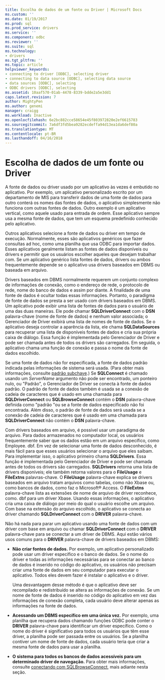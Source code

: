 ```yaml
---
title: Escolha de dados de um fonte ou Driver | Microsoft Docs
ms.custom: ''
ms.date: 01/19/2017
ms.prod: sql
ms.prod_service: drivers
ms.service: ''
ms.component: odbc
ms.reviewer: ''
ms.suite: sql
ms.technology:
- drivers
ms.tgt_pltfrm: ''
ms.topic: article
helpviewer_keywords:
- connecting to driver [ODBC], selecting driver
- connecting to data source [ODBC], selecting data source
- data sources [ODBC], selecting
- ODBC drivers [ODBC], selecting
ms.assetid: 10aaf570-01ab-4478-8339-bdde2a5e3dd1
caps.latest.revision: 7
author: MightyPen
ms.author: genemi
manager: craigg
ms.workload: Inactive
ms.openlocfilehash: 6e2bc882cce58654e45f803972820e2ef6615783
ms.sourcegitcommit: 7a6df3fd5bea9282ecdeffa94d13ea1da6def80a
ms.translationtype: MT
ms.contentlocale: pt-BR
ms.lasthandoff: 04/16/2018
---
```

# <a name="choosing-a-data-source-or-driver"></a>Escolha de dados de um fonte ou Driver
A fonte de dados ou driver usado por um aplicativo às vezes é embutido no aplicativo. Por exemplo, um aplicativo personalizado escrito por um departamento de MIS para transferir dados de uma fonte de dados para outro conterá os nomes das fontes de dados, o aplicativo simplesmente não funciona com outras fontes de dados. Outro exemplo é um aplicativo vertical, como aquele usado para entrada de ordem. Esse aplicativo sempre usa a mesma fonte de dados, que tem um esquema predefinido conhecido pelo aplicativo.  
  
 Outros aplicativos selecione a fonte de dados ou driver em tempo de execução. Normalmente, esses são aplicativos genéricos que fazer consultas ad hoc, como uma planilha que usa ODBC para importar dados. Esses aplicativos geralmente listam as fontes de dados disponíveis ou drivers e permitir que os usuários escolher aqueles que desejam trabalhar com. Se um aplicativo genérico lista fontes de dados, drivers ou ambos frequentemente depende se o aplicativo usa drivers baseados em DBMS ou baseada em arquivo.  
  
 Drivers baseados em DBMS normalmente requerem um conjunto complexo de informações de conexão, como o endereço de rede, o protocolo de rede, nome do banco de dados e assim por diante. A finalidade de uma fonte de dados é ocultar todas essas informações. Portanto, o paradigma de fonte de dados se presta a ser usado com drivers baseados em DBMS. Um aplicativo pode exibir uma lista de fontes de dados para o usuário de uma das duas maneiras. Ele pode chamar **SQLDriverConnect** com o **DSN** palavra-chave (nome de fonte de dados) e nenhum valor associada; o Gerenciador de Driver exibirá uma lista de nomes de fonte de dados. Se o aplicativo deseja controlar a aparência da lista, ele chama **SQLDataSources** para recuperar uma lista de disponíveis fontes de dados e cria sua própria caixa de diálogo. Essa função é implementada pelo Gerenciador de Driver e pode ser chamada antes de todos os drivers são carregados. Em seguida, o aplicativo chama uma função de conexão e passa o nome da fonte de dados escolhido.  
  
 Se uma fonte de dados não for especificada, a fonte de dados padrão indicada pelas informações de sistema será usada. (Para obter mais informações, consulte [padrão subchave](../../../odbc/reference/install/default-subkey.md).) Se **SQLConnect** é chamado usando um *ServerName* argumento não pode ser encontrado, um ponteiro nulo, ou "Padrão", o Gerenciador de Driver se conecta à fonte de dados padrão. O padrão de fonte de dados também é usada se a conexão de cadeia de caracteres que é usado em uma chamada para **SQLDriverConnect** ou **SQLBrowseConnect** contém o **DSN** palavra-chave definida como "padrão "ou se a fonte de dados especificado não foi encontrada. Além disso, o padrão de fonte de dados será usada se a conexão de cadeia de caracteres que é usado em uma chamada para **SQLDriverConnect** não contém o **DSN** palavra-chave.  
  
 Com drivers baseados em arquivo, é possível usar um paradigma de arquivo. Para dados armazenados no computador local, os usuários frequentemente saber que os dados estão em um arquivo específico, como Employee. dbf. Em vez de selecionar uma fonte de dados desconhecido, é mais fácil para que esses usuários selecionar o arquivo que eles saibam. Para implementar isso, o aplicativo primeiro chama **SQLDrivers**. Essa função é implementada pelo Gerenciador de Driver e pode ser chamada antes de todos os drivers são carregados. **SQLDrivers** retorna uma lista de drivers disponíveis; ele também retorna valores para o **FileUsage** e **FileExtns** palavras-chave. O **FileUsage** palavra-chave explica se drivers baseados em arquivo tratam arquivos como tabelas, como não Xbase ou, como bancos de dados, como faz o Microsoft® Access. O **FileExtns** palavra-chave lista as extensões de nome de arquivo de driver reconhece, como. dbf para um driver Xbase. Usando essas informações, o aplicativo cria uma caixa de diálogo por meio do qual o usuário escolhe um arquivo. Com base na extensão do arquivo escolhido, o aplicativo se conecta ao driver chamando **SQLDriverConnect** com o **DRIVER** palavra-chave.  
  
 Não há nada para parar um aplicativo usando uma fonte de dados com um driver com base em arquivo ou chamar **SQLDriverConnect** com o **DRIVER** palavra-chave para se conectar a um driver de DBMS. Aqui estão vários usos comuns para o **DRIVER** palavra-chave de drivers baseados em DBMS:  
  
-   **Não criar fontes de dados.** Por exemplo, um aplicativo personalizado pode usar um driver específico e o banco de dados. Se o nome do driver e todas as informações necessárias para se conectar ao banco de dados é inserido no código do aplicativo, os usuários não precisam criar uma fonte de dados em seu computador para executar o aplicativo. Todos eles devem fazer é instalar o aplicativo e o driver.  
  
     Uma desvantagem desse método é que o aplicativo deve ser recompilado e redistribuído se altera as informações de conexão. Se um nome de fonte de dados é inserido no código do aplicativo em vez das informações de conexão completa, cada usuário deve alterar apenas as informações na fonte de dados.  
  
-   **Acessando um DBMS específico em uma única vez.** Por exemplo, uma planilha que recupera dados chamando funções ODBC pode conter o **DRIVER** palavra-chave para identificar um driver específico. Como o nome do driver é significativo para todos os usuários que têm esse driver, a planilha pode ser passada entre os usuários. Se a planilha contiver um nome de fonte de dados, cada usuário teria que criar a mesma fonte de dados para usar a planilha.  
  
-   **O sistema para todos os bancos de dados acessíveis para um determinado driver de navegação.** Para obter mais informações, consulte [conectando com SQLBrowseConnect](../../../odbc/reference/develop-app/connecting-with-sqlbrowseconnect.md), mais adiante nesta seção.
